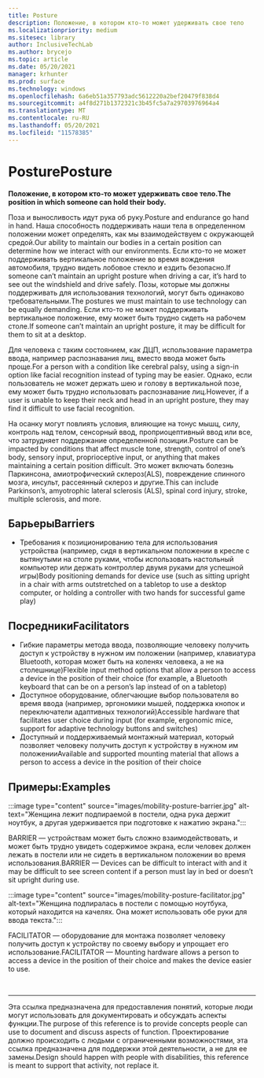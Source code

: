 ```yaml
---
title: Posture
description: Положение, в котором кто-то может удерживать свое тело
ms.localizationpriority: medium
ms.sitesec: library
author: InclusiveTechLab
ms.author: brycejo
ms.topic: article
ms.date: 05/20/2021
manager: krhunter
ms.prod: surface
ms.technology: windows
ms.openlocfilehash: 6a6eb51a357793adc5612220a2bef20479f838d4
ms.sourcegitcommit: a4f8d271b1372321c3b45fc5a7a29703976964a4
ms.translationtype: MT
ms.contentlocale: ru-RU
ms.lasthandoff: 05/20/2021
ms.locfileid: "11578385"
---
```

# <a name="posture"></a><span data-ttu-id="c5038-103">Posture</span><span class="sxs-lookup"><span data-stu-id="c5038-103">Posture</span></span>

**<span data-ttu-id="c5038-104">Положение, в котором кто-то может удерживать свое тело.</span><span class="sxs-lookup"><span data-stu-id="c5038-104">The position in which someone can hold their body.</span></span>**

<span data-ttu-id="c5038-105">Поза и выносливость идут рука об руку.</span><span class="sxs-lookup"><span data-stu-id="c5038-105">Posture and endurance go hand in hand.</span></span> <span data-ttu-id="c5038-106">Наша способность поддерживать наши тела в определенном положении может определять, как мы взаимодействуем с окружающей средой.</span><span class="sxs-lookup"><span data-stu-id="c5038-106">Our ability to maintain our bodies in a certain position can determine how we interact with our environments.</span></span> <span data-ttu-id="c5038-107">Если кто-то не может поддерживать вертикальное положение во время вождения автомобиля, трудно видеть лобовое стекло и ездить безопасно.</span><span class="sxs-lookup"><span data-stu-id="c5038-107">If someone can’t maintain an upright posture when driving a car, it’s hard to see out the windshield and drive safely.</span></span> <span data-ttu-id="c5038-108">Позы, которые мы должны поддерживать для использования технологий, могут быть одинаково требовательными.</span><span class="sxs-lookup"><span data-stu-id="c5038-108">The postures we must maintain to use technology can be equally demanding.</span></span> <span data-ttu-id="c5038-109">Если кто-то не может поддерживать вертикальное положение, ему может быть трудно сидеть на рабочем столе.</span><span class="sxs-lookup"><span data-stu-id="c5038-109">If someone can’t maintain an upright posture, it may be difficult for them to sit at a desktop.</span></span>

<span data-ttu-id="c5038-110">Для человека с таким состоянием, как ДЦП, использование параметра ввода, например распознавания лиц, вместо ввода может быть проще.</span><span class="sxs-lookup"><span data-stu-id="c5038-110">For a person with a condition like cerebral palsy, using a sign-in option like facial recognition instead of typing may be easier.</span></span> <span data-ttu-id="c5038-111">Однако, если пользователь не может держать шею и голову в вертикальной позе, ему может быть трудно использовать распознавание лиц.</span><span class="sxs-lookup"><span data-stu-id="c5038-111">However, if a user is unable to keep their neck and head in an upright posture, they may find it difficult to use facial recognition.</span></span>

<span data-ttu-id="c5038-112">На осанку могут повлиять условия, влияющие на тонус мышц, силу, контроль над телом, сенсорный ввод, проприоцептивный ввод или все, что затрудняет поддержание определенной позиции.</span><span class="sxs-lookup"><span data-stu-id="c5038-112">Posture can be impacted by conditions that affect muscle tone, strength, control of one’s body, sensory input, proprioceptive input, or anything that makes maintaining a certain position difficult.</span></span> <span data-ttu-id="c5038-113">Это может включать болезнь Паркинсона, амиотрофический склероз(ALS), повреждение спинного мозга, инсульт, рассеянный склероз и другие.</span><span class="sxs-lookup"><span data-stu-id="c5038-113">This can include Parkinson’s, amyotrophic lateral sclerosis (ALS), spinal cord injury, stroke, multiple sclerosis, and more.</span></span>


## <a name="barriers"></a><span data-ttu-id="c5038-114">Барьеры</span><span class="sxs-lookup"><span data-stu-id="c5038-114">Barriers</span></span>
* <span data-ttu-id="c5038-115">Требования к позиционированию тела для использования устройства (например, сидя в вертикальном положении в кресле с вытянутыми на столе руками, чтобы использовать настольный компьютер или держать контроллер двумя руками для успешной игры)</span><span class="sxs-lookup"><span data-stu-id="c5038-115">Body positioning demands for device use (such as sitting upright in a chair with arms outstretched on a tabletop to use a desktop computer, or holding a controller with two hands for successful game play)</span></span>

## <a name="facilitators"></a><span data-ttu-id="c5038-116">Посредники</span><span class="sxs-lookup"><span data-stu-id="c5038-116">Facilitators</span></span>
* <span data-ttu-id="c5038-117">Гибкие параметры метода ввода, позволяющие человеку получить доступ к устройству в нужном им положении (например, клавиатура Bluetooth, которая может быть на коленях человека, а не на столешнице)</span><span class="sxs-lookup"><span data-stu-id="c5038-117">Flexible input method options that allow a person to access a device in the position of their choice (for example, a Bluetooth keyboard that can be on a person’s lap instead of on a tabletop)</span></span>
* <span data-ttu-id="c5038-118">Доступное оборудование, облегчающие выбор пользователя во время ввода (например, эргономики мышей, поддержка кнопок и переключатели адаптивных технологий)</span><span class="sxs-lookup"><span data-stu-id="c5038-118">Accessible hardware that facilitates user choice during input (for example, ergonomic mice, support for adaptive technology buttons and switches)</span></span>
* <span data-ttu-id="c5038-119">Доступный и поддерживаемый монтажный материал, который позволяет человеку получить доступ к устройству в нужном им положении</span><span class="sxs-lookup"><span data-stu-id="c5038-119">Available and supported mounting material that allows a person to access a device in the position of their choice</span></span>

## <a name="examples"></a><span data-ttu-id="c5038-120">Примеры:</span><span class="sxs-lookup"><span data-stu-id="c5038-120">Examples</span></span>

:::image type="content" source="images/mobility-posture-barrier.jpg" alt-text="Женщина лежит подпираемой в постели, одна рука держит ноутбук, а другая удерживается при подготовке к нажатию экрана.":::

<span data-ttu-id="c5038-122">BARRIER — устройствам может быть сложно взаимодействовать, и может быть трудно увидеть содержимое экрана, если человек должен лежать в постели или не сидеть в вертикальном положении во время использования.</span><span class="sxs-lookup"><span data-stu-id="c5038-122">BARRIER — Devices can be difficult to interact with and it may be difficult to see screen content if a person must lay in bed or doesn’t sit upright during use.</span></span>

:::image type="content" source="images/mobility-posture-facilitator.jpg" alt-text="Женщина подпиралась в постели с помощью ноутбука, который находится на качелях. Она может использовать обе руки для ввода текста.":::

<span data-ttu-id="c5038-125">FACILITATOR — оборудование для монтажа позволяет человеку получить доступ к устройству по своему выбору и упрощает его использование.</span><span class="sxs-lookup"><span data-stu-id="c5038-125">FACILITATOR — Mounting hardware allows a person to access a device in the position of their choice and makes the device easier to use.</span></span>


&nbsp;

[comment]: # (Заявление footer)
___
<span data-ttu-id="c5038-127">Эта ссылка предназначена для предоставления понятий, которые люди могут использовать для документировать и обсуждать аспекты функции.</span><span class="sxs-lookup"><span data-stu-id="c5038-127">The purpose of this reference is to provide concepts people can use to document and discuss aspects of function.</span></span> <span data-ttu-id="c5038-128">Проектирование должно происходить с людьми с ограниченными возможностями, эта ссылка предназначена для поддержки этой деятельности, а не для ее замены.</span><span class="sxs-lookup"><span data-stu-id="c5038-128">Design should happen with people with disabilities, this reference is meant to support that activity, not replace it.</span></span> 